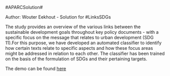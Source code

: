 #APARCSolution#

Author: Wouter Eekhout - Solution for #LinksSDGs

The study provides an overview of the various links between the sustainable development goals throughout key policy documents - with a specific focus on the message that relates to urban development (SDG 11).For this purpose, we have developed an automated classifier to identify how certain texts relate to specific aspects and how these focus areas might be addressed in relation to each other. The classifier has been trained on the basis of the formulation of SDGs and their pertaining targets. 

The demo can be found [here](http://linkssdgs.herokuapp.com/index.jsp#demo_classifier) 
